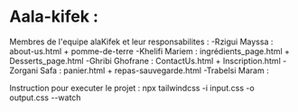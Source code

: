 # Aala-kifek :

Membres de l'equipe alaKifek et leur responsabilites : 
  -Rzigui Mayssa : about-us.html + pomme-de-terre
  -Khelifi Mariem : ingrédients_page.html + Desserts_page.html
  -Ghribi Ghofrane : ContactUs.html + Inscription.html
  -Zorgani Safa : panier.html + repas-sauvegarde.html
  -Trabelsi Maram : 

Instruction pour executer le projet : 
npx tailwindcss -i input.css -o output.css --watch



